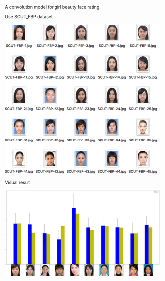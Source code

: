 A convolution model for girl beauty face rating. 

Use SCUT_FBP dataset 

![](dataset/SCUT_FBP/dataset.png)

Visual result

![](models/result.png)